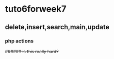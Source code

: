 # tuto6forweek7
## delete,insert,search,main,update 
### php actions
~~###### is this really hard?~~
